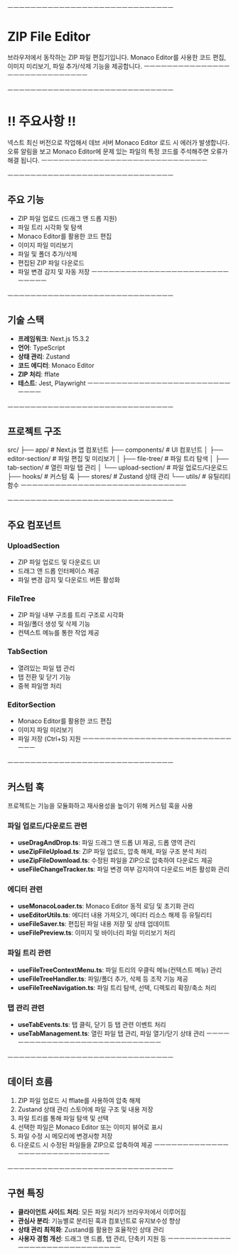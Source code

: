 ㅡㅡㅡㅡㅡㅡㅡㅡㅡㅡㅡㅡㅡㅡㅡㅡㅡㅡㅡㅡㅡㅡㅡㅡㅡㅡㅡㅡㅡ
# ZIP File Editor
브라우저에서 동작하는 ZIP 파일 편집기입니다. 
Monaco Editor를 사용한 코드 편집, 이미지 미리보기, 파일 추가/삭제 기능을 제공합니다.
ㅡㅡㅡㅡㅡㅡㅡㅡㅡㅡㅡㅡㅡㅡㅡㅡㅡㅡㅡㅡㅡㅡㅡㅡㅡㅡㅡㅡㅡ

ㅡㅡㅡㅡㅡㅡㅡㅡㅡㅡㅡㅡㅡㅡㅡㅡㅡㅡㅡㅡㅡㅡㅡㅡㅡㅡㅡㅡㅡ
# !! 주요사항 !!
넥스트 최신 버전으로 작업해서 데브 서버 Monaco Editor 로드 시 에러가 발생합니다.
오류 알림을 보고 Monaco Editor에 문제 있는 파일의 특정 코드를 주석해주면 오류가 해결 됩니다.
ㅡㅡㅡㅡㅡㅡㅡㅡㅡㅡㅡㅡㅡㅡㅡㅡㅡㅡㅡㅡㅡㅡㅡㅡㅡㅡㅡㅡㅡ

ㅡㅡㅡㅡㅡㅡㅡㅡㅡㅡㅡㅡㅡㅡㅡㅡㅡㅡㅡㅡㅡㅡㅡㅡㅡㅡㅡㅡㅡ
## 주요 기능
- ZIP 파일 업로드 (드래그 앤 드롭 지원)
- 파일 트리 시각화 및 탐색
- Monaco Editor를 활용한 코드 편집
- 이미지 파일 미리보기
- 파일 및 폴더 추가/삭제
- 편집된 ZIP 파일 다운로드
- 파일 변경 감지 및 자동 저장
ㅡㅡㅡㅡㅡㅡㅡㅡㅡㅡㅡㅡㅡㅡㅡㅡㅡㅡㅡㅡㅡㅡㅡㅡㅡㅡㅡㅡㅡ


ㅡㅡㅡㅡㅡㅡㅡㅡㅡㅡㅡㅡㅡㅡㅡㅡㅡㅡㅡㅡㅡㅡㅡㅡㅡㅡㅡㅡㅡ
## 기술 스택
- **프레임워크**: Next.js 15.3.2
- **언어**: TypeScript
- **상태 관리**: Zustand
- **코드 에디터**: Monaco Editor
- **ZIP 처리**: fflate
- **테스트**: Jest, Playwright
ㅡㅡㅡㅡㅡㅡㅡㅡㅡㅡㅡㅡㅡㅡㅡㅡㅡㅡㅡㅡㅡㅡㅡㅡㅡㅡㅡㅡㅡ


ㅡㅡㅡㅡㅡㅡㅡㅡㅡㅡㅡㅡㅡㅡㅡㅡㅡㅡㅡㅡㅡㅡㅡㅡㅡㅡㅡㅡㅡ
## 프로젝트 구조
src/
├── app/                 # Next.js 앱 컴포넌트
├── components/          # UI 컴포넌트
│   ├── editor-section/  # 파일 편집 및 미리보기
│   ├── file-tree/       # 파일 트리 탐색
│   ├── tab-section/     # 열린 파일 탭 관리
│   └── upload-section/  # 파일 업로드/다운로드
├── hooks/               # 커스텀 훅
├── stores/              # Zustand 상태 관리
└── utils/               # 유틸리티 함수
ㅡㅡㅡㅡㅡㅡㅡㅡㅡㅡㅡㅡㅡㅡㅡㅡㅡㅡㅡㅡㅡㅡㅡㅡㅡㅡㅡㅡㅡ


ㅡㅡㅡㅡㅡㅡㅡㅡㅡㅡㅡㅡㅡㅡㅡㅡㅡㅡㅡㅡㅡㅡㅡㅡㅡㅡㅡㅡㅡ
## 주요 컴포넌트

### UploadSection
- ZIP 파일 업로드 및 다운로드 UI
- 드래그 앤 드롭 인터페이스 제공
- 파일 변경 감지 및 다운로드 버튼 활성화

### FileTree
- ZIP 파일 내부 구조를 트리 구조로 시각화
- 파일/폴더 생성 및 삭제 기능
- 컨텍스트 메뉴를 통한 작업 제공

### TabSection
- 열려있는 파일 탭 관리
- 탭 전환 및 닫기 기능
- 중복 파일명 처리

### EditorSection
- Monaco Editor를 활용한 코드 편집
- 이미지 파일 미리보기
- 파일 저장 (Ctrl+S) 지원
ㅡㅡㅡㅡㅡㅡㅡㅡㅡㅡㅡㅡㅡㅡㅡㅡㅡㅡㅡㅡㅡㅡㅡㅡㅡㅡㅡㅡㅡ


ㅡㅡㅡㅡㅡㅡㅡㅡㅡㅡㅡㅡㅡㅡㅡㅡㅡㅡㅡㅡㅡㅡㅡㅡㅡㅡㅡㅡㅡ
## 커스텀 훅
프로젝트는 기능을 모듈화하고 재사용성을 높이기 위해 커스텀 훅을 사용

### 파일 업로드/다운로드 관련
- **useDragAndDrop.ts**: 파일 드래그 앤 드롭 UI 제공, 드롭 영역 관리
- **useZipFileUpload.ts**: ZIP 파일 업로드, 압축 해제, 파일 구조 분석 처리
- **useZipFileDownload.ts**: 수정된 파일을 ZIP으로 압축하여 다운로드 제공
- **useFileChangeTracker.ts**: 파일 변경 여부 감지하여 다운로드 버튼 활성화 관리

### 에디터 관련
- **useMonacoLoader.ts**: Monaco Editor 동적 로딩 및 초기화 관리
- **useEditorUtils.ts**: 에디터 내용 가져오기, 에디터 리소스 해제 등 유틸리티
- **useFileSaver.ts**: 편집된 파일 내용 저장 및 상태 업데이트
- **useFilePreview.ts**: 이미지 및 바이너리 파일 미리보기 처리

### 파일 트리 관련
- **useFileTreeContextMenu.ts**: 파일 트리의 우클릭 메뉴(컨텍스트 메뉴) 관리
- **useFileTreeHandler.ts**: 파일/폴더 추가, 삭제 등 조작 기능 제공
- **useFileTreeNavigation.ts**: 파일 트리 탐색, 선택, 디렉토리 확장/축소 처리

### 탭 관리 관련
- **useTabEvents.ts**: 탭 클릭, 닫기 등 탭 관련 이벤트 처리
- **useTabManagement.ts**: 열린 파일 탭 관리, 파일 열기/닫기 상태 관리
ㅡㅡㅡㅡㅡㅡㅡㅡㅡㅡㅡㅡㅡㅡㅡㅡㅡㅡㅡㅡㅡㅡㅡㅡㅡㅡㅡㅡㅡ


ㅡㅡㅡㅡㅡㅡㅡㅡㅡㅡㅡㅡㅡㅡㅡㅡㅡㅡㅡㅡㅡㅡㅡㅡㅡㅡㅡㅡㅡ
## 데이터 흐름
1. ZIP 파일 업로드 시 fflate를 사용하여 압축 해제
2. Zustand 상태 관리 스토어에 파일 구조 및 내용 저장
3. 파일 트리를 통해 파일 탐색 및 선택
4. 선택한 파일은 Monaco Editor 또는 이미지 뷰어로 표시
5. 파일 수정 시 메모리에 변경사항 저장
6. 다운로드 시 수정된 파일들을 ZIP으로 압축하여 제공
ㅡㅡㅡㅡㅡㅡㅡㅡㅡㅡㅡㅡㅡㅡㅡㅡㅡㅡㅡㅡㅡㅡㅡㅡㅡㅡㅡㅡㅡ


ㅡㅡㅡㅡㅡㅡㅡㅡㅡㅡㅡㅡㅡㅡㅡㅡㅡㅡㅡㅡㅡㅡㅡㅡㅡㅡㅡㅡㅡ
## 구현 특징
- **클라이언트 사이드 처리**: 모든 파일 처리가 브라우저에서 이루어짐
- **관심사 분리**: 기능별로 분리된 훅과 컴포넌트로 유지보수성 향상
- **상태 관리 최적화**: Zustand를 활용한 효율적인 상태 관리
- **사용자 경험 개선**: 드래그 앤 드롭, 탭 관리, 단축키 지원 등
ㅡㅡㅡㅡㅡㅡㅡㅡㅡㅡㅡㅡㅡㅡㅡㅡㅡㅡㅡㅡㅡㅡㅡㅡㅡㅡㅡㅡㅡ